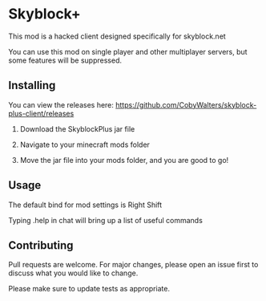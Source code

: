 # Skyblock+
This mod is a hacked client designed specifically for skyblock.net

You can use this mod on single player and other multiplayer servers, but some features will be suppressed.

## Installing
You can view the releases here: https://github.com/CobyWalters/skyblock-plus-client/releases

1) Download the SkyblockPlus jar file

2) Navigate to your minecraft mods folder

3) Move the jar file into your mods folder, and you are good to go!


## Usage
The default bind for mod settings is Right Shift

Typing .help in chat will bring up a list of useful commands

## Contributing
Pull requests are welcome. For major changes, please open an issue first to discuss what you would like to change.

Please make sure to update tests as appropriate.
